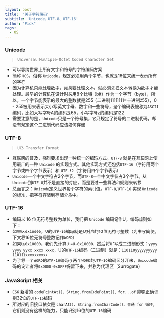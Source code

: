 ```yaml
---
layout: post
title:  "关于字符编码"
subtitle: 'Unicode、UTF-8、UTF-16'
author: "Pick"
tags:
  - OS
---
```


### Unicode
> `Universal Multiple-Octet Coded Character Set`

- 可以容纳世界上所有文字和符号的字符编码方案
- 简称 `UCS`，俗称 `Unicode`，规定必须用两个字节，也就是16位来统一表示所有的字符  
- 因为计算机只能处理数字，如果要处理文本，就必须先把文本转换为数字才能处理。最早的计算机在设计时采用8个比特（bit）作为一个字节（byte），所以，一个字节能表示的最大的整数就是255（二进制11111111=十进制255），0 - 255被用来表示大小写英文字母、数字和一些符号，这个编码表被称为`ASCII`编码，比如大写字母A的编码是65，小写字母z的编码是122  
- 需要注意的是，`Unicode`只是一个符号集，它只规定了符号的二进制代码，却没有规定这个二进制代码应该如何存储

### UTF-8
> `UCS Transfer Format`

- 互联网的普及，强烈要求出现一种统一的编码方式。`UTF-8` 就是在互联网上使用最广的一种 `Unicode` 的实现方式。其他实现方式还包括`UTF-16`（字符用两个字节或四个字节表示）和 `UTF-32`（字符用四个字节表示）  
- `Unicode`一个中文字符占2个字节，而`UTF-8`一个中文字符占3个字节。从`Unicode`到`UTF-8`并不是直接的对应，而是要过一些算法和规则来转换  
- 总而言之：`Unicode`定义世界每个字符的索引值。`UTF-8/UTF-16` 实现 `Unicode` 的标准，把字符存储到存储介质中。  

### UTF-16

- 编码以 16 位无符号整数为单位，我们把 `Unicode` 编码记作U。编码规则如下：
- 如果`U<0x10000`，U的`UTF-16`编码就是U对应的16位无符号整数（为书写简便，下文将16位无符号整数记作`WORD`）
- 如果`U≥0x10000`，我们先计算`U’=U-0x10000`，然后将`U’`写成二进制形式：`yyyy yyyy yyxx xxxx xxxx`，U的`UTF-16`编码（二进制）就是：`110110yyyyyyyyyy 110111xxxxxxxxxx`
- 为了将一个`WORD`的`UTF-16`编码与两个`WORD`的`UTF-16`编码区分开来，`Unicode`编码的设计者将`0xD800-0xDFFF`保留下来，并称为代理区（Surrogate）


### JavaScript 相关

- `ES6` 新增的 `codePointAt()、String.fromCodePoint()、for...of` 能够正确识别32位的`UTF-16`编码
- 所对应的旧接口依次是 `charAt()、String.fromCharCode()、普通 for 循环`，它们则没有这样的能力，只能识别16位的`UTF-16`编码